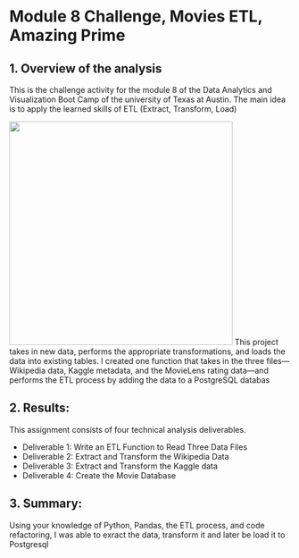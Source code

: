 # Module 8 Challenge, Movies ETL, Amazing Prime

## 1. Overview of the analysis

This is the challenge activity for the module 8 of the Data Analytics and Visualization Boot Camp of the university of Texas at Austin.
The main idea is to apply the learned skills of ETL (Extract, Transform, Load)

<img src = "ETL_intro.png" width= "400" >
This project takes in new data, performs the appropriate transformations, and loads the data into existing tables. 
I created one function that takes in the three files—Wikipedia data, Kaggle metadata, and the MovieLens rating data—and performs the ETL process by adding the data to a PostgreSQL databas

## 2. Results:

This assignment consists of four technical analysis deliverables. 

- Deliverable 1: Write an ETL Function to Read Three Data Files
- Deliverable 2: Extract and Transform the Wikipedia Data
- Deliverable 3: Extract and Transform the Kaggle data
- Deliverable 4: Create the Movie Database



## 3. Summary: 

Using your knowledge of Python, Pandas, the ETL process, and code refactoring,  I was able to exract the data, transform it  and later be load it to Postgresql

